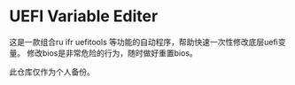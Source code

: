 # UEFI Variable Editer

这是一款组合ru ifr uefitools 等功能的自动程序，帮助快速一次性修改底层uefi变量。
修改bios是非常危险的行为，随时做好重置bios。

此仓库仅作为个人备份。
